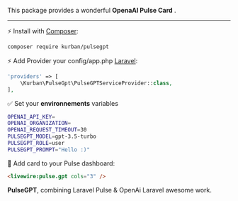 This package provides a wonderful **OpenaAI Pulse Card** .

------

⚡️ Install with [Composer](https://getcomposer.org):

```bash
composer require kurban/pulsegpt
```

⚡️ Add Provider your config/app.php [Laravel](https://laravel.com/):

```php
'providers' => [
    \Kurban\PulseGpt\PulseGPTServiceProvider::class,
],
```

✅ Set your **environnements** variables 
```bash
OPENAI_API_KEY=
OPENAI_ORGANIZATION=
OPENAI_REQUEST_TIMEOUT=30
PULSEGPT_MODEL=gpt-3.5-turbo
PULSEGPT_ROLE=user
PULSEGPT_PROMPT="Hello :)"
```


🚀 Add card to your Pulse dashboard:
```html
<livewire:pulse.gpt cols="3" />
```

**PulseGPT**, combining Laravel Pulse & OpenAi Laravel awesome work.